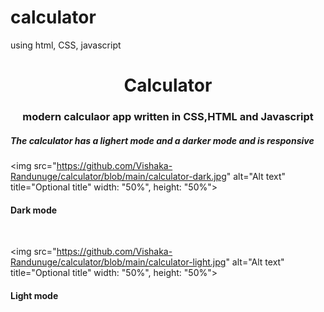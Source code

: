 # calculator
using html, CSS, javascript




<h1 align="center">Calculator</h1>
<h3 align="center">modern calculaor app written in CSS,HTML and Javascript</h3>

<h5>The calculator has a lighert mode and a darker mode and is responsive</h5>

<img src="https://github.com/Vishaka-Randunuge/calculator/blob/main/calculator-dark.jpg" alt="Alt text" title="Optional title" width: "50%", height: "50%">
<h4>Dark mode</h4>

<br>

<img src="https://github.com/Vishaka-Randunuge/calculator/blob/main/calculator-light.jpg" alt="Alt text" title="Optional title" width: "50%", height: "50%">
<h4>Light mode</h4>
